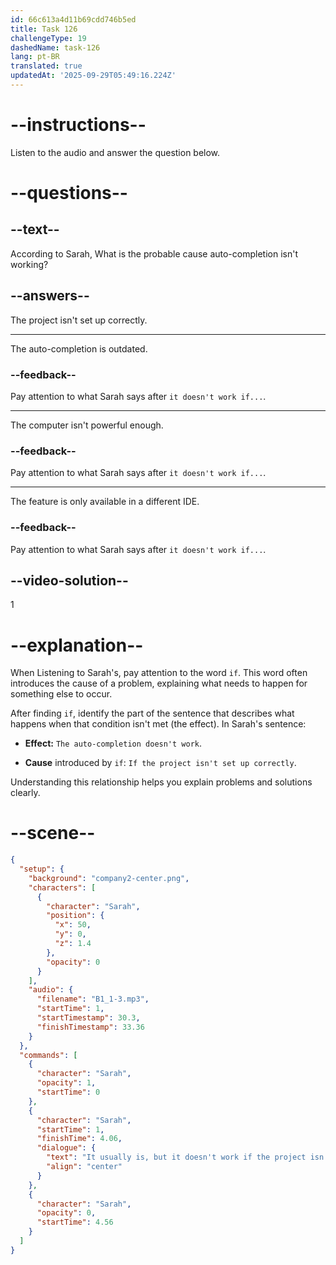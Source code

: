 ```yaml
---
id: 66c613a4d11b69cdd746b5ed
title: Task 126
challengeType: 19
dashedName: task-126
lang: pt-BR
translated: true
updatedAt: '2025-09-29T05:49:16.224Z'
---
```


<!-- Audio Reference:

Sarah: It usually is, but it doesn't work if the project isn't set up right. Have you checked the settings?
-->

# --instructions--

Listen to the audio and answer the question below.

# --questions--

## --text--

According to Sarah, What is the probable cause auto-completion isn't working?

## --answers--

The project isn't set up correctly.

---

The auto-completion is outdated.

### --feedback--

Pay attention to what Sarah says after `it doesn't work if...`. 

---

The computer isn't powerful enough.

### --feedback--

Pay attention to what Sarah says after `it doesn't work if...`. 

---

The feature is only available in a different IDE.

### --feedback--

Pay attention to what Sarah says after `it doesn't work if...`. 
  
## --video-solution--

1

# --explanation--

When Listening to Sarah's, pay attention to the word `if`. This word often introduces the cause of a problem, explaining what needs to happen for something else to occur. 

After finding `if`, identify the part of the sentence that describes what happens when that condition isn't met (the effect). In Sarah's sentence:

- **Effect:** `The auto-completion doesn't work`.

- **Cause** introduced by `if`: `If the project isn't set up correctly`.

Understanding this relationship helps you explain problems and solutions clearly.

# --scene--

```json
{
  "setup": {
    "background": "company2-center.png",
    "characters": [
      {
        "character": "Sarah",
        "position": {
          "x": 50,
          "y": 0,
          "z": 1.4
        },
        "opacity": 0
      }
    ],
    "audio": {
      "filename": "B1_1-3.mp3",
      "startTime": 1,
      "startTimestamp": 30.3,
      "finishTimestamp": 33.36
    }
  },
  "commands": [
    {
      "character": "Sarah",
      "opacity": 1,
      "startTime": 0
    },
    {
      "character": "Sarah",
      "startTime": 1,
      "finishTime": 4.06,
      "dialogue": {
        "text": "It usually is, but it doesn't work if the project isn't set up right.",
        "align": "center"
      }
    },
    {
      "character": "Sarah",
      "opacity": 0,
      "startTime": 4.56
    }
  ]
}
```
